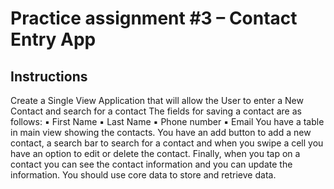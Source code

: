 # Practice assignment #3 – Contact Entry App
## Instructions
Create a Single View Application that will allow the User to enter a New Contact and search for a contact
The fields for saving a contact are as follows:
▪ First Name
▪ Last Name
▪ Phone number
▪ Email
You have a table in main view showing the contacts. You have an add button to add a new contact, a search bar to search for a contact and when you swipe a cell you have an option to edit or delete the contact. Finally, when you tap on a contact you can see the contact information and you can update the information.
You should use core data to store and retrieve data.
